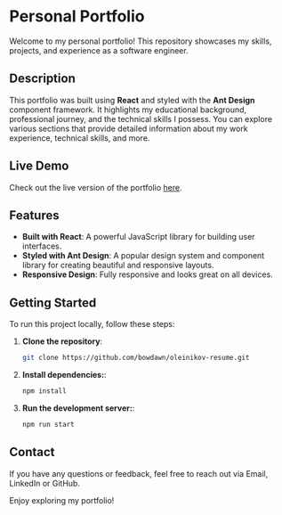 # Personal Portfolio

Welcome to my personal portfolio! This repository showcases my skills, projects, and experience as a software engineer.

## Description

This portfolio was built using **React** and styled with the **Ant Design** component framework. It highlights my educational background, professional journey, and the technical skills I possess. You can explore various sections that provide detailed information about my work experience, technical skills, and more.

## Live Demo

Check out the live version of the portfolio [here](https://oleinikov-resume.vercel.app/).

## Features

- **Built with React**: A powerful JavaScript library for building user interfaces.
- **Styled with Ant Design**: A popular design system and component library for creating beautiful and responsive layouts.
- **Responsive Design**: Fully responsive and looks great on all devices.

## Getting Started

To run this project locally, follow these steps:

1. **Clone the repository**:
   ```bash
   git clone https://github.com/bowdawn/oleinikov-resume.git

2. **Install dependencies:**:
   ```bash
   npm install

3. **Run the development server:**:
   ```bash
   npm run start

## Contact
If you have any questions or feedback, feel free to reach out via Email, LinkedIn or GitHub.

Enjoy exploring my portfolio!


